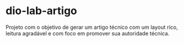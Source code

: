 # dio-lab-artigo
Projeto com o objetivo de gerar um artigo técnico com um layout rico, leitura agradável e com foco em promover sua autoridade técnica.

